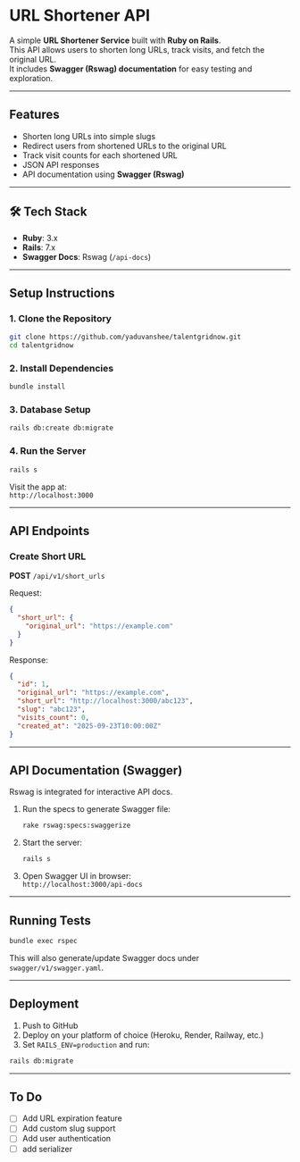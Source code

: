 # URL Shortener API

A simple **URL Shortener Service** built with **Ruby on Rails**.  
This API allows users to shorten long URLs, track visits, and fetch the original URL.  
It includes **Swagger (Rswag) documentation** for easy testing and exploration.

---

## Features

- Shorten long URLs into simple slugs
- Redirect users from shortened URLs to the original URL
- Track visit counts for each shortened URL
- JSON API responses
- API documentation using **Swagger (Rswag)**

---

## 🛠️ Tech Stack

- **Ruby**: 3.x
- **Rails**: 7.x
- **Swagger Docs**: Rswag (`/api-docs`)

---

## Setup Instructions

### 1. Clone the Repository

```bash
git clone https://github.com/yaduvanshee/talentgridnow.git
cd talentgridnow
```

### 2. Install Dependencies

```bash
bundle install
```

### 3. Database Setup

```bash
rails db:create db:migrate
```

### 4. Run the Server

```bash
rails s
```

Visit the app at:  
 `http://localhost:3000`

---

## API Endpoints

### Create Short URL

**POST** `/api/v1/short_urls`

Request:

```json
{
  "short_url": {
    "original_url": "https://example.com"
  }
}
```

Response:

```json
{
  "id": 1,
  "original_url": "https://example.com",
  "short_url": "http://localhost:3000/abc123",
  "slug": "abc123",
  "visits_count": 0,
  "created_at": "2025-09-23T10:00:00Z"
}
```

---

## API Documentation (Swagger)

Rswag is integrated for interactive API docs.

1. Run the specs to generate Swagger file:

   ```bash
   rake rswag:specs:swaggerize
   ```

2. Start the server:

   ```bash
   rails s
   ```

3. Open Swagger UI in browser:  
   `http://localhost:3000/api-docs`

---

## Running Tests

```bash
bundle exec rspec
```

This will also generate/update Swagger docs under `swagger/v1/swagger.yaml`.

---

## Deployment

1. Push to GitHub
2. Deploy on your platform of choice (Heroku, Render, Railway, etc.)
3. Set `RAILS_ENV=production` and run:

```bash
rails db:migrate
```

---

## To Do

- [ ] Add URL expiration feature
- [ ] Add custom slug support
- [ ] Add user authentication
- [ ] add serializer
